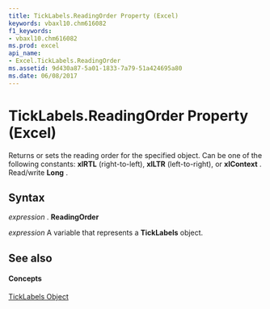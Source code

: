 ```yaml
---
title: TickLabels.ReadingOrder Property (Excel)
keywords: vbaxl10.chm616082
f1_keywords:
- vbaxl10.chm616082
ms.prod: excel
api_name:
- Excel.TickLabels.ReadingOrder
ms.assetid: 9d430a87-5a01-1833-7a79-51a424695a80
ms.date: 06/08/2017
---
```



# TickLabels.ReadingOrder Property (Excel)

Returns or sets the reading order for the specified object. Can be one of the following constants:  **xlRTL** (right-to-left), **xlLTR** (left-to-right), or **xlContext** . Read/write **Long** .


## Syntax

 _expression_ . **ReadingOrder**

 _expression_ A variable that represents a **TickLabels** object.


## See also


#### Concepts


[TickLabels Object](Excel.TickLabels(objec).md)

